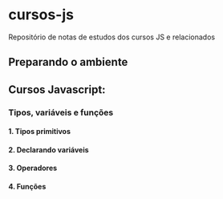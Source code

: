 # cursos-js
Repositório de notas de estudos dos cursos JS e relacionados

## Preparando o ambiente




## Cursos Javascript: 

### Tipos, variáveis e funções
#### 1. Tipos primitivos
#### 2. Declarando variáveis
#### 3. Operadores
#### 4. Funções 